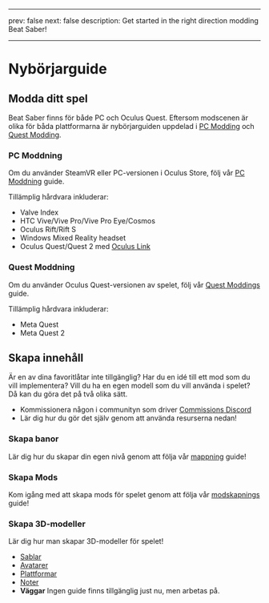 - - -
prev: false next: false description: Get started in the right direction modding Beat Saber!
- - -

# Nybörjarguide

## Modda ditt spel

Beat Saber finns för både PC och Oculus Quest. Eftersom modscenen är olika för båda plattformarna är nybörjarguiden uppdelad i [PC Modding](#pc-modding) och [Quest Modding](#quest-modding).

### PC Moddning

Om du använder SteamVR eller PC-versionen i Oculus Store, följ vår [PC Moddning](./pc-modding.md) guide.

Tillämplig hårdvara inkluderar:

- Valve Index
- HTC Vive/Vive Pro/Vive Pro Eye/Cosmos
- Oculus Rift/Rift S
- Windows Mixed Reality headset
- Oculus Quest/Quest 2 med [Oculus Link](https://support.oculus.com/444256562873335/)

### Quest Moddning

Om du använder Oculus Quest-versionen av spelet, följ vår [Quest Moddings](./quest-modding.md) guide.

Tillämplig hårdvara inkluderar:

- Meta Quest
- Meta Quest 2

## Skapa innehåll

Är en av dina favoritlåtar inte tillgänglig? Har du en idé till ett mod som du vill implementera? Vill du ha en egen modell som du vill använda i spelet? Då kan du göra det på två olika sätt.

- Kommissionera någon i communityn som driver [Commissions Discord](https://discord.gg/e4f3WBBVnr)
- Lär dig hur du gör det själv genom att använda resurserna nedan!

### Skapa banor

Lär dig hur du skapar din egen nivå genom att följa vår [mappning](./mapping/) guide!

### Skapa Mods

Kom igång med att skapa mods för spelet genom att följa vår [modskapnings](./modding/) guide!

### Skapa 3D-modeller

Lär dig hur man skapar 3D-modeller för spelet!

- [Sablar](./models/sabers-guide.md)
- [Avatarer](./models/avatars-guide.md)
- [Plattformar](./models/platforms-guide.md)
- [Noter](./models/notes-guide.md)
- **Väggar** Ingen guide finns tillgänglig just nu, men arbetas på.
